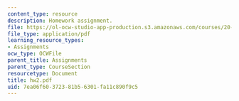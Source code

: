 ```yaml
---
content_type: resource
description: Homework assignment.
file: https://ol-ocw-studio-app-production.s3.amazonaws.com/courses/20-309-biological-engineering-ii-instrumentation-and-measurement-fall-2006/7ea06f60372381b56301fa11c890f9c5_hw2.pdf
file_type: application/pdf
learning_resource_types:
- Assignments
ocw_type: OCWFile
parent_title: Assignments
parent_type: CourseSection
resourcetype: Document
title: hw2.pdf
uid: 7ea06f60-3723-81b5-6301-fa11c890f9c5
---
```

